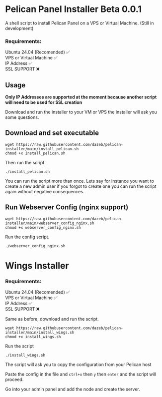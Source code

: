 # Pelican Panel Installer Beta 0.0.1
A shell script to install Pelican Panel on a VPS or Virtual Machine. (Still in development)

### Requirements:   
Ubuntu 24.04 (Recomended) ✅  
VPS or Virtual Machine ✅  
IP Address ✅  
SSL SUPPORT ❌  

## Usage  

**Only IP Addresses are supported at the moment because another script will need to be used for SSL creation**

Download and run the installer to your VM or VPS the installer will ask you some questions.


## Download and set executable
```shell
wget https://raw.githubusercontent.com/dazeb/pelican-installer/main/install_pelican.sh
chmod +x install_pelican.sh
```
Then run the script
```shell
./install_pelican.sh
```

You can run the script more than once. Lets say for instance you want to create a new admin user if you forgot to create one you can run the script again without negative consequences.  

## Run Webserver Config (nginx support)  

```shell
wget https://raw.githubusercontent.com/dazeb/pelican-installer/main/webserver_config_nginx.sh
chmod +x webserver_config_nginx.sh
```
Run the config script.  

```shell
./webserver_config_nginx.sh
```

# Wings Installer  

### Requirements:   
Ubuntu 24.04 (Recomended) ✅  
VPS or Virtual Machine ✅  
IP Address ✅  
SSL SUPPORT ❌  

Same as before, download and run the script.  

```shell
wget https://raw.githubusercontent.com/dazeb/pelican-installer/main/install_wings.sh
chmod +x install_wings.sh
```
Run the script  

```shell
./install_wings.sh
```

The script will ask you to copy the configuration from your Pelican host

Paste the config in the file and `ctrl+x` then `y` then `enter` and the script will proceed.

Go into your admin panel and add the node and create the server.
